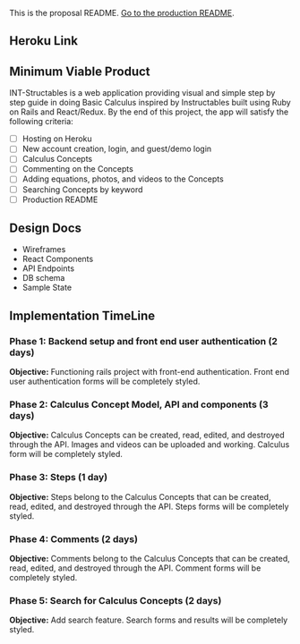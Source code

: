 This is the proposal README. [Go to the production README](https://github.com/idannyou/int_structables).

## Heroku Link

## Minimum Viable Product

  INT-Structables is a web application providing visual and simple step by step guide in doing Basic Calculus inspired by Instructables built using Ruby on Rails and React/Redux. By the end of this project, the app will satisfy the following criteria:

  - [ ] Hosting on Heroku
  - [ ] New account creation, login, and guest/demo login
  - [ ] Calculus Concepts
  - [ ] Commenting on the Concepts
  - [ ] Adding equations, photos, and videos to the Concepts
  - [ ] Searching Concepts by keyword
  - [ ] Production README

## Design Docs
* Wireframes
* React Components
* API Endpoints
* DB schema
* Sample State

## Implementation TimeLine

### Phase 1: Backend setup and front end user authentication (2 days)

**Objective:** Functioning rails project with front-end authentication. Front end user authentication forms will be completely styled.

### Phase 2: Calculus Concept Model, API and components (3 days)

**Objective:** Calculus Concepts can be created, read, edited, and destroyed through the API. Images and videos can be uploaded and working. Calculus form will be completely styled.

### Phase 3: Steps (1 day)

**Objective:** Steps belong to the Calculus Concepts that can be created, read, edited, and destroyed through the API. Steps forms will be completely styled.

### Phase 4: Comments (2 days)

**Objective:** Comments belong to the Calculus Concepts that can be created, read, edited, and destroyed through the API. Comment forms will be completely styled.

### Phase 5: Search for Calculus Concepts (2 days)

**Objective:** Add search feature. Search forms and results will be completely styled.
